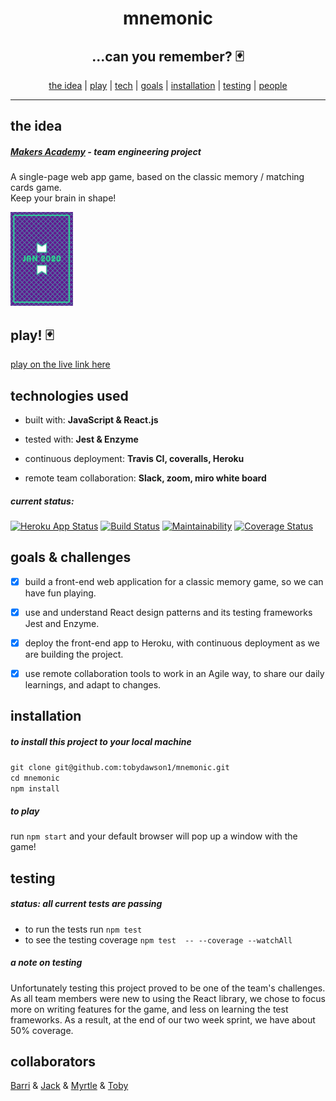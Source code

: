 <h1 align="center"> mnemonic </h1>
  
<h2 align="center"> ...can you remember? 🃏</h2>

<div align="center">

[the idea](#idea) | [play](#play) | [tech](#tech) | [goals](#goals) | [installation](#installation) | [testing](#testing) | [people](#collaborators) 

</div>

<hr>

## <a name="idea">the idea</a> 

##### [Makers Academy](http://www.makers.tech) - team engineering project

A single-page web app game, based on the classic memory / matching cards game. <br>Keep your brain in shape!

<img src="./public/card_set/back.jpg" width="100"/>

## <a name="play">play!</a> 🃏

[play on the live link here]()

## <a name="tech">technologies used</a>

* built with: **JavaScript & React.js**

* tested with: **Jest & Enzyme**

* continuous deployment: **Travis CI, coveralls, Heroku**

* remote team collaboration: **Slack, zoom, miro white board**
  
##### current status:

[![Heroku App Status](http://heroku-shields.herokuapp.com/mnemonic-game)](http://mnemonic-game.herokuapp.com/)
[![Build Status](https://travis-ci.org/tobydawson1/mnemonic.svg?branch=master)](https://travis-ci.org/tobydawson1/mnemonic)
[![Maintainability](https://api.codeclimate.com/v1/badges/bd0dadbc77b7ede831ea/maintainability)](https://codeclimate.com/github/tobydawson1/mnemonic/maintainability)
[![Coverage Status](https://coveralls.io/repos/github/tobydawson1/mnemonic/badge.svg?branch=master)](https://coveralls.io/github/tobydawson1/mnemonic?branch=master)

##  <a name="goals">goals & challenges</a>

- [x] build a front-end web application for a classic memory game, so we can have fun playing.

- [x] use and understand React design patterns and its testing frameworks Jest and Enzyme.

- [x] deploy the front-end app to Heroku, with continuous deployment as we are building the project.

- [x] use remote collaboration tools to work in an Agile way, to share our daily learnings, and adapt to changes.

## <a name="installation">installation</a>

##### to install this project to your local machine
`git clone git@github.com:tobydawson1/mnemonic.git`<br>
`cd mnemonic`<br>
`npm install` <br>

##### to play
run `npm start` and your default browser will pop up a window with the game!

## <a name="testing">testing</a>
##### status: all current tests are passing 

- to run the tests run `npm test`
- to see the testing coverage `npm test  -- --coverage --watchAll`

##### a note on testing

Unfortunately testing this project proved to be one of the team's challenges. As all team members were new to using the React library, we chose to focus more on writing features for the game, and less on learning the test frameworks. As a result, at the end of our two week sprint, we have about 50% coverage.

## <a name="collaborators">collaborators</a>

  [Barri](https://github.com/BarriF13) & [Jack](https://github.com/Ovy95) & [Myrtle](https://github.com/Mrtly) & [Toby](https://github.com/tobydawson1)

